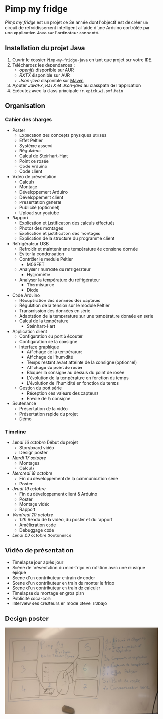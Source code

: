 # Pimp my fridge

*Pimp my fridge* est un projet de 3e année dont l'objectif est de créer un circuit de refroidissement intelligent a l'aide d'une Arduino contrôlée par une application Java sur l'ordinateur connecté.

## Installation du projet Java

1. Ouvrir le dossier `Pimp-my-fridge-java` en tant que projet sur votre IDE.
2. Téléchargez les dépendances :
    - *openjfx* disponible sur AUR
    - *RXTX* disponible sur AUR
    - *Json-java* disponible sur [Maven](https://search.maven.org/remotecontent?filepath=org/json/json/20170516/json-20170516.jar)
3. Ajouter *JavaFx*, *RXTX* et *Json-java* au classpath de l'application
4. Exécutez avec la class principale `fr.epickiwi.pmf.Main`

## Organisation

### Cahier des charges

* Poster
    - Explication des concepts physiques utilisés
    - Effet Peltier
    - Système asservi
    - Régulateur
    - Calcul de Steinhart-Hart
    - Point de rosée
    - Code Arduino
    - Code client
* Vidéo de présentation
    - Calculs
    - Montage
    - Développement Arduino
    - Développement client
    - Présentation général
    - Publicité (optionnel)
    - Upload sur youtube
* Rapport
    - Explication et justification des calculs effectués
    - Photos des montages
    - Explication et justification des montages
    - Explication de la structure du programme client
* Réfrigérateur USB
    - Refroidir et maintenir une température de consigne donnée
    - Éviter la condensation
    - Contrôler le module Peltier
        + MOSFET
    - Analyser l'humidité du réfrigérateur
        + Hygromètre
    - Analyser la température du réfrigérateur
        + Thermistance
        + Diode
* Code Arduino
    - Récupération des données des capteurs
    - Régulation de la tension sur le module Peltier
    - Transmission des données en série
    - Adaptation de la température sur une température donnée en série
    - Calcul de la température
        + Steinhart-Hart
* Application client
    - Configuration du port à écouter
    - Configuration de la consigne
    - Interface graphique
        + Affichage de la température
        + Affichage de l'humidité
        + Temps restant avant atteinte de la consigne (optionnel)
        + Affichage du point de rosée
        + Bloquer la consigne au dessus du point de rosée
        + L'évolution de la température en fonction du temps
        + L'évolution de l'humidité en fonction du temps
    - Gestion du port série
        + Réception des valeurs des capteurs
        + Envoie de la consigne
* Soutenance
    - Présentation de la vidéo
    - Présentation rapide du projet
    - Démo

### Timeline

* *Lundi 16 octobre* Début du projet
    - Storyboard vidéo
    - Design poster
* *Mardi 17 octobre* 
    - Montages
    - Calculs
* *Mercredi 18 octobre* 
    - Fin du développement de la communication série
    - Poster
* *Jeudi 19 octobre* 
    - Fin du développement client & Arduino
    - Poster
    - Montage vidéo
    - Rapport
* *Vendredi 20 octobre* 
    - *12h* Rendu de la vidéo, du poster et du rapport
    - Amélioration code
    - Debuggage code
* *Lundi 23 octobre* Soutenance

## Vidéo de présentation

* Timelapse jour après jour
* Scène de présentation du mini-frigo en rotation avec une musique épique
* Scene d'un contributeur entrain de coder
* Scene d'un contributeur en train de monter le frigo
* Scene d'un contributeur en train de calculer
* Timelapse du montage en gros plan
* Publicité coca-cola
* Interview des créateurs en mode Steve Trabajo

## Design poster

![Poster](img/poster.jpg)

